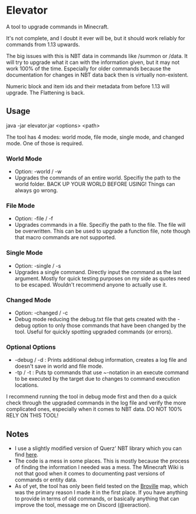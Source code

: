 # Elevator

A tool to upgrade commands in Minecraft.

It's not complete, and I doubt it ever will be, but it should work reliably for commands from 1.13 upwards.

The big issues with this is NBT data in commands like /summon or /data. It will try to upgrade what it can with the information given, but it may not work 100% of the time. Especially for older commands because the documentation for changes in NBT data back then is virtually non-existent.

Numeric block and item ids and their metadata from before 1.13 will upgrade. The Flattening is back.

## Usage
java -jar elevator.jar \<options\> \<path\>

The tool has 4 modes: world mode, file mode, single mode, and changed mode. One of those is required.
### World Mode
- Option: -world / -w
- Upgrades the commands of an entire world. Specifiy the path to the world folder. BACK UP YOUR WORLD BEFORE USING! Things can always go wrong.
### File Mode
- Option: -file / -f
- Upgrades commands in a file. Specifiy the path to the file. The file will be overwritten. This can be used to upgrade a function file, note though that macro commands are not supported.
### Single Mode
- Option: -single / -s
- Upgrades a single command. Directly input the command as the last argument. Mostly for quick testing purposes on my side as quotes need to be escaped. Wouldn't recommend anyone to actually use it.
### Changed Mode
- Option: -changed / -c
- Debug mode reducing the debug.txt file that gets created with the -debug option to only those commands that have been changed by the tool. Useful for quickly spotting upgraded commands (or errors).

### Optional Options
- -debug / -d : Prints additional debug information, creates a log file and doesn't save in world and file mode.
- -tp / -t : Puts tp commands that use ~-notation in an execute command to be executed by the target due to changes to command execution locations.

I recommend running the tool in debug mode first and then do a quick check through the upgraded commands in the log file and verify the more complicated ones, especially when it comes to NBT data. DO NOT 100% RELY ON THIS TOOL!

## Notes
- I use a slightly modified version of Querz' NBT library which you can find [here](https://github.com/Querz/NBT).
- The code is a mess in some places. This is mostly because the process of finding the information I needed was a mess. The Minecraft Wiki is not that good when it comes to documenting past versions of commands or entity data.
- As of yet, the tool has only been field tested on the [Broville](oldshoes.ca) map, which was the primary reason I made it in the first place. If you have anything to provide in terms of old commands, or basically anything that can improve the tool, message me on Discord (@xeraction).
